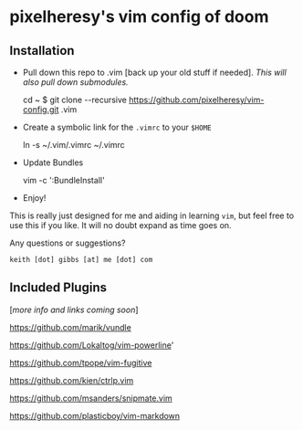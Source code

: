 pixelheresy's vim config of doom
=======================

Installation
------------

- Pull down this repo to .vim [back up your old stuff if needed]. _This will
also pull down submodules._

	cd ~
	$ git clone --recursive https://github.com/pixelheresy/vim-config.git .vim

- Create a symbolic link for the `.vimrc` to your `$HOME`

	ln -s ~/.vim/.vimrc ~/.vimrc

- Update Bundles

	vim -c ':BundleInstall'

- Enjoy!

This is really just designed for me and aiding in learning `vim`, but feel free to use this if you like. It will no doubt expand as time goes on.

Any questions or suggestions?

	keith [dot] gibbs [at] me [dot] com

Included Plugins
---------------

[*more info and links coming soon*]

https://github.com/marik/vundle

https://github.com/Lokaltog/vim-powerline'

https://github.com/tpope/vim-fugitive

https://github.com/kien/ctrlp.vim

https://github.com/msanders/snipmate.vim

https://github.com/plasticboy/vim-markdown


